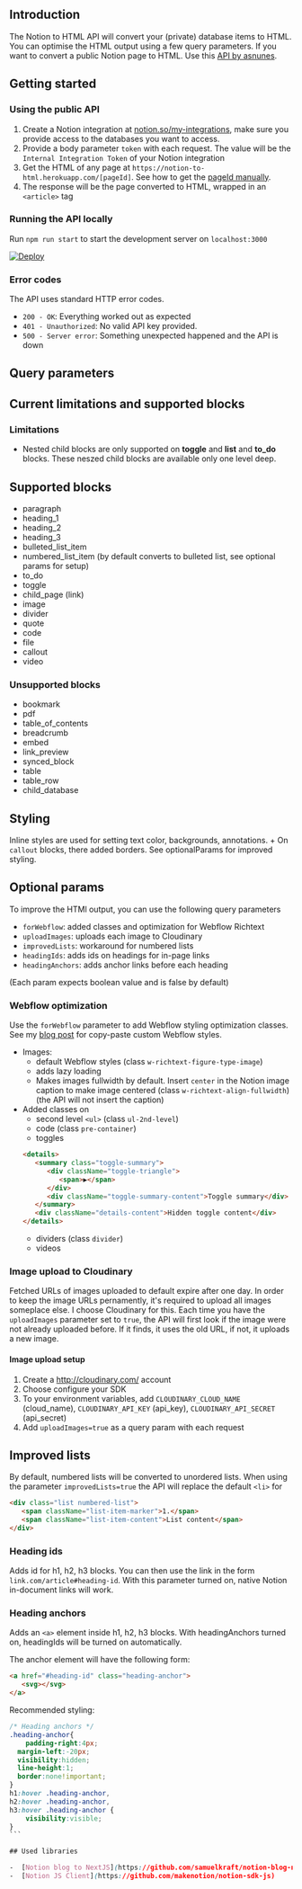## Introduction

The Notion to HTML API will convert your (private) database items to HTML. You can optimise the HTML output using a few query parameters.
If you want to convert a public Notion page to HTML. Use this [API by asnunes](https://github.com/asnunes/notion-page-to-html).

## Getting started

### Using the public API

1. Create a Notion integration at [notion.so/my-integrations](https://www.notion.so/my-integrations), make sure you provide access to the databases you want to access.
2. Provide a body parameter `token` with each request. The value will be the `Internal Integration Token` of your Notion integration
3. Get the HTML of any page at `https://notion-to-html.herokuapp.com/[pageId]`. See how to get the [pageId manually](https://developers.notion.com/docs/working-with-page-content#creating-a-page-with-content).
4. The response will be the page converted to HTML, wrapped in an `<article>` tag

### Running the API locally

Run `npm run start` to start the development server on `localhost:3000`

[![Deploy](https://www.herokucdn.com/deploy/button.svg)](https://heroku.com/deploy?template=https://github.com/mchlkucera/notion-to-html)

### Error codes

The API uses standard HTTP error codes.

-  `200 - OK`: Everything worked out as expected
-  `401 - Unauthorized`: No valid API key provided.
-  `500 - Server error`: Something unexpected happened and the API is down

## Query parameters

## Current limitations and supported blocks

### Limitations

-  Nested child blocks are only supported on **toggle** and **list** and **to_do** blocks. These neszed child blocks are available only one level deep.

## Supported blocks

-  paragraph
-  heading_1
-  heading_2
-  heading_3
-  bulleted_list_item
-  numbered_list_item (by default converts to bulleted list, see optional params for setup)
-  to_do
-  toggle
-  child_page (link)
-  image
-  divider
-  quote
-  code
-  file
-  callout
-  video

### Unsupported blocks

-  bookmark
-  pdf
-  table_of_contents
-  breadcrumb
-  embed
-  link_preview
-  synced_block
-  table
-  table_row
-  child_database

## Styling

Inline styles are used for setting text color, backgrounds, annotations. + On `callout` blocks, there added borders.
See optionalParams for improved styling.

## Optional params

To improve the HTMl output, you can use the following query parameters

-  `forWebflow`: added classes and optimization for Webflow Richtext
-  `uploadImages`: uploads each image to Cloudinary
-  `improvedLists`: workaround for numbered lists
-  `headingIds`: adds ids on headings for in-page links
-  `headingAnchors`: adds anchor links before each heading

(Each param expects boolean value and is false by default)

### Webflow optimization

Use the `forWebflow` parameter to add Webflow styling optimization classes. See my [blog post](https://myblock.webflow.io/post/how-to-make-a-notion-to-webflow-blog#47800c5f88c24ba4bbb38b1de294dd74) for copy-paste custom Webflow styles.

-  Images:
   -  default Webflow styles (class `w-richtext-figure-type-image`)
   -  adds lazy loading
   -  Makes images fullwidth by default. Insert `center` in the Notion image caption to make image centered (class `w-richtext-align-fullwidth`) (the API will not insert the caption)
-  Added classes on
   -  second level `<ul>` (class `ul-2nd-level`)
   -  code (class `pre-container`)
   -  toggles
   ```html
   <details>
      <summary class="toggle-summary">
         <div className="toggle-triangle">
            <span>▶</span>
         </div>
         <div className="toggle-summary-content">Toggle summary</div>
      </summary>
      <div className="details-content">Hidden toggle content</div>
   </details>
   ```
   -  dividers (class `divider`)
   -  videos

### Image upload to Cloudinary

Fetched URLs of images uploaded to default expire after one day. In order to keep the image URLs pernamently, it's required to upload all images someplace else. I choose Cloudinary for this.
Each time you have the `uploadImages` parameter set to `true`, the API will first look if the image were not already uploaded before. If it finds, it uses the old URL, if not, it uploads a new image.

#### Image upload setup

1. Create a http://cloudinary.com/ account
2. Choose configure your SDK
3. To your environment variables, add `CLOUDINARY_CLOUD_NAME` (cloud_name), `CLOUDINARY_API_KEY` (api_key), `CLOUDINARY_API_SECRET` (api_secret)
4. Add `uploadImages=true` as a query param with each request

## Improved lists

By default, numbered lists will be converted to unordered lists. When using the parameter `improvedLists=true` the API will replace the default `<li>` for

```html
<div class="list numbered-list">
   <span className="list-item-marker">1.</span>
   <span className="list-item-content">List content</span>
</div>
```

### Heading ids

Adds id for h1, h2, h3 blocks. You can then use the link in the form `link.com/article#heading-id`. With this parameter turned on, native Notion in-document links will work.

### Heading anchors

Adds an `<a>` element inside h1, h2, h3 blocks. With headingAnchors turned on, headingIds will be turned on automatically.

The anchor element will have the following form:

```html
<a href="#heading-id" class="heading-anchor">
   <svg></svg>
</a>
```

Recommended styling:

````css
/* Heading anchors */
.heading-anchor{
	padding-right:4px;
  margin-left:-20px;
  visibility:hidden;
  line-height:1;
  border:none!important;
}
h1:hover .heading-anchor,
h2:hover .heading-anchor,
h3:hover .heading-anchor {
	visibility:visible;
}
```

## Used libraries

-  [Notion blog to NextJS](https://github.com/samuelkraft/notion-blog-nextjs)
-  [Notion JS Client](https://github.com/makenotion/notion-sdk-js)
````
